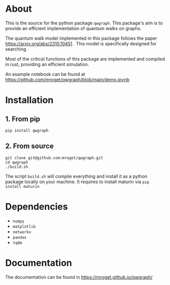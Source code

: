 # About

This is the source for the python package `qwgraph`. 
This package's aim is to provide an efficient implementation of quantum walks on graphs. 

The quantum walk model implemented in this package follows the paper https://arxiv.org/abs/2310.10451 . This model is specifically designed for searching.

Most of the critical functions of this package are implemented and compiled in rust, providing an efficient simulation.

An example notebook can be found at https://github.com/mroget/qwgraph/blob/main/demo.ipynb

# Installation
## 1. From pip
`pip install qwgraph`

## 2. From source
```
git clone git@github.com:mroget/qwgraph.git
cd qwgraph
./build.sh
```
The script `build.sh` will compile everything and install it as a python package locally on your machine. It requires to install maturin via
`pip install maturin`

# Dependencies
+ `numpy`
+ `matplotlib`
+ `networkx`
+ `pandas`
+ `tqdm`

# Documentation
The documentation can be found in https://mroget.github.io/qwgraph/